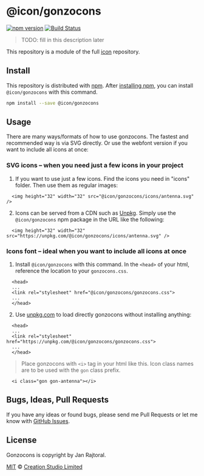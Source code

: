 # @icon/gonzocons

[![npm version](https://img.shields.io/npm/v/@icon/gonzocons.svg)](https://www.npmjs.org/package/@icon/gonzocons)
[![Build Status](https://travis-ci.org/icon/icon.svg?branch=master)](https://travis-ci.org/icon/icon)

> TODO: fill in this description later

This repository is a module of the full [icon][icon] repository.

## Install

This repository is distributed with [npm]. After [installing npm][install-npm], you can install `@icon/gonzocons` with this command.

```bash
npm install --save @icon/gonzocons
```

## Usage

There are many ways/formats of how to use gonzocons. The fastest and recommended way is via SVG directly. Or use the webfont version if you want to include all icons at once:

### SVG icons – when you need just a few icons in your project

  1. If you want to use just a few icons. Find the icons you need in "icons" folder. Then use them as regular images:

```
  <img height="32" width="32" src="@icon/gonzocons/icons/antenna.svg" />
```

  2. Icons can be served from a CDN such as [Unpkg][Unpkg]. Simply use the `@icon/gonzocons` npm package in the URL like the following:

```
  <img height="32" width="32" src="https://unpkg.com/@icon/gonzocons/icons/antenna.svg" />
```

### Icons font – ideal when you want to include all icons at once

  1. Install `@icon/gonzocons` with this command. In the `<head>` of your html, reference the location to your `gonzocons.css`.

```
  <head>
  ...
  <link rel="stylesheet" href="@icon/gonzocons/gonzocons.css">
  ...
  </head>
```

  2. Use [unpkg.com][Unpkg] to load directly gonzocons without installing anything:

```
  <head>
  ...
  <link rel="stylesheet" href="https://unpkg.com/@icon/gonzocons/gonzocons.css">
  ...
  </head>
```

> Place gonzocons with `<i>` tag in your html like this. Icon class names are to be used with the `gon` class prefix.

```
  <i class="gon gon-antenna"></i>
```


## Bugs, Ideas, Pull Requests

If you have any ideas or found bugs, please send me Pull Requests or let me know with [GitHub Issues][github issues].

## License

Gonzocons is copyright by Jan Rajtoral.

[MIT](./LICENSE) &copy; [Creation Studio Limited](https://creationstudio.com/)

[icon]: https://github.com/icon/icon
[docs]: http://icon.github.io/
[npm]: https://www.npmjs.com/
[install-npm]: https://docs.npmjs.com/getting-started/installing-node
[sass]: http://sass-lang.com/
[github issues]: https://github.com/thecreation/icons/issues
[Unpkg]: https://unpkg.com